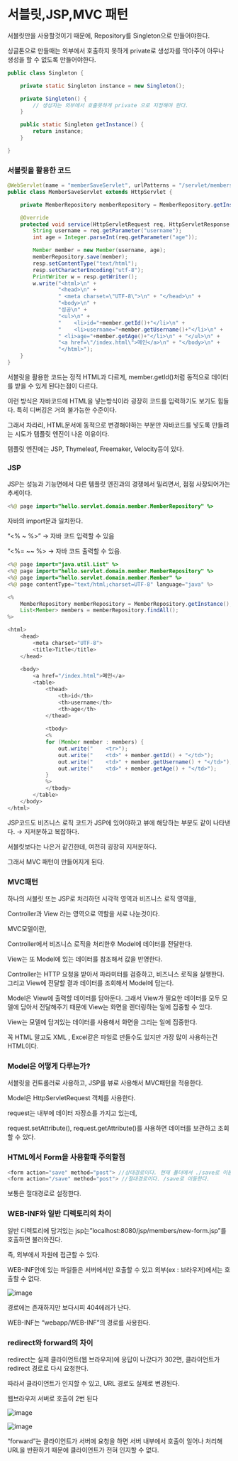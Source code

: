 # 서블릿,JSP,MVC 패턴

서블릿만을 사용할것이기 때문에, Repository를 Singleton으로 만들어야한다.

싱글톤으로 만들때는 외부에서 호출하지 못하게 private로 생성자를 막아주어 아무나 생성을 할 수 없도록 만들어야한다.

```java
public class Singleton {

    private static Singleton instance = new Singleton();

    private Singleton() {
        // 생성자는 외부에서 호출못하게 private 으로 지정해야 한다.
    }

    public static Singleton getInstance() {
        return instance;
    }

}
```

### 서블릿을 활용한 코드

```java
@WebServlet(name = "memberSaveServlet", urlPatterns = "/servlet/members/save")
public class MemberSaveServlet extends HttpServlet {

    private MemberRepository memberRepository = MemberRepository.getInstance();

    @Override
    protected void service(HttpServletRequest req, HttpServletResponse resp) throws ServletException, IOException {
        String username = req.getParameter("username");
        int age = Integer.parseInt(req.getParameter("age"));

        Member member = new Member(username, age);
        memberRepository.save(member);
        resp.setContentType("text/html");
        resp.setCharacterEncoding("utf-8");
        PrintWriter w = resp.getWriter();
        w.write("<html>\n" +
                "<head>\n" +
                " <meta charset=\"UTF-8\">\n" + "</head>\n" +
                "<body>\n" +
                "성공\n" +
                "<ul>\n" +
                "    <li>id="+member.getId()+"</li>\n" +
                "    <li>username="+member.getUsername()+"</li>\n" +
                " <li>age="+member.getAge()+"</li>\n" + "</ul>\n" +
                "<a href=\"/index.html\">메인</a>\n" + "</body>\n" +
                "</html>");
    }
}
```

서블릿을 활용한 코드는 정적 HTML과 다르게, member.getId()처럼 동적으로 데이터를 받을 수 있게 된다는점이 다르다.

이런 방식은 자바코드에 HTML을 넣는방식이라 굉장히 코드를 입력하기도 보기도 힘들다. 특히 디버깅은 거의 불가능한 수준이다.

그래서 차라리, HTML문서에 동적으로 변경해야하는 부분만 자바코드를 넣도록 만들려는 시도가 템플릿 엔진이 나온 이유이다.

템플릿 엔진에는 JSP, Thymeleaf, Freemaker, Velocity등이 있다.

### JSP

JSP는 성능과 기능면에서 다른 템플릿 엔진과의 경쟁에서 밀리면서, 점점 사장되어가는 추세이다.

```java
<%@ page import="hello.servlet.domain.member.MemberRepository" %>
```

자바의 import문과 일치한다.

“<% ~ %>” → 자바 코드 입력할 수 있음

“<%= ~~ %> → 자바 코드 출력할 수 있음.

```java
<%@ page import="java.util.List" %>
<%@ page import="hello.servlet.domain.member.MemberRepository" %>
<%@ page import="hello.servlet.domain.member.Member" %>
<%@ page contentType="text/html;charset=UTF-8" language="java" %>

<%
    MemberRepository memberRepository = MemberRepository.getInstance();
    List<Member> members = memberRepository.findAll();
%>

<html>
    <head>
        <meta charset="UTF-8">
        <title>Title</title>
    </head>
    
    <body>
        <a href="/index.html">메인</a>
        <table>
            <thead>
                <th>id</th>
                <th>username</th>
                <th>age</th>
            </thead>
    
            <tbody>
            <%
            for (Member member : members) {
                out.write("    <tr>");
                out.write("    <td>" + member.getId() + "</td>");
                out.write("    <td>" + member.getUsername() + "</td>");
                out.write("    <td>" + member.getAge() + "</td>");
            }
            %>
            </tbody>
        </table>
    </body>
</html>
```

JSP코드도 비즈니스 로직 코드가 JSP에 있어야하고 뷰에 해당하는 부분도 같이 나타낸다. → 지저분하고 복잡하다.

서블릿보다는 나은거 같긴한데, 여전히 굉장히 지저분하다.

그래서 MVC 패턴이 만들어지게 된다.

### MVC패턴

하나의 서블릿 또는 JSP로 처리하던 시각적 영역과 비즈니스 로직 영역을,

Controller과 View 라는 영역으로 역할을 서로 나눈것이다.

MVC모델이란,

Controller에서 비즈니스 로직을 처리한후 Model에 데이터를 전달한다.

View는 또 Model에 있는 데이터를 참조해서 값을 반영한다.

Controller는 HTTP 요청을 받아서 파라미터를 검증하고, 비즈니스 로직을 실행한다. 그리고 View에 전달할 결과 데이터를 조회해서 Model에 담는다.

Model은 View에 출력할 데이터를 담아둔다. 그래서 View가 필요한 데이터를 모두 모델에 담아서 전달해주기 때문에 View는 화면을 렌더링하는 일에 집중할 수 있다.

View는 모델에 담겨있는 데이터를 사용해서 화면을 그리는 일에 집중한다.

꼭 HTML 말고도 XML , Excel같은 파일로 만들수도 있지만 가장 많이 사용하는건 HTML이다.

### Model은 어떻게 다루는가?

서블릿을 컨트롤러로 사용하고, JSP를 뷰로 사용해서 MVC패턴을 적용한다.

Model은 HttpServletRequest 객체를 사용한다.

request는 내부에 데이터 자장소를 가지고 있는데,

request.setAttribute(), request.getAttribute()를 사용하면 데이터를 보관하고 조회할 수 있다.

### HTML에서 Form을 사용할때 주의할점

```java
<form action="save" method="post"> //상대경로이다. 현재 폴더에서 ./save로 이동한다.
<form action="/save" method="post"> //절대경로이다. /save로 이동한다.
```

보통은 절대경로로 설정한다.

### WEB-INF와 일반 디렉토리의 차이

일반 디렉토리에 담겨있는 jsp는”localhost:8080/jsp/members/new-form.jsp”를 호출하면 불러와진다.

즉, 외부에서 자원에 접근할 수 있다.

WEB-INF안에 있는 파일들은 서버에서만 호출할 수 있고 외부(ex : 브라우저)에서는 호출할 수 없다.

![image](https://user-images.githubusercontent.com/70310271/219955282-5975c4f1-f24c-4e14-bd6e-b37722aa2eb0.png)

경로에는 존재하지만 보다시피 404에러가 난다.

WEB-INF는 “webapp/WEB-INF”의 경로를 사용한다.

### redirect와 forward의 차이

redirect는 실제 클라이언트(웹 브라우저)에 응답이 나갔다가 302면, 클라이언트가 redirect 경로로 다시 요청한다.

따라서 클라이언트가 인지할 수 있고, URL 경로도 실제로 변경된다.

웹브라우저 서버로 호출이 2번 된다

![image](https://user-images.githubusercontent.com/70310271/220139339-ea1e387e-9fcf-4b48-bf88-a8a4da7d46d0.png)

![image](https://user-images.githubusercontent.com/70310271/220139556-57546fe8-a4e0-48bd-a63c-f1db07a2b35b.png)

“forward”는 클라이언트가 서버에 요청을 하면 서버 내부에서 호출이 일어나 처리해 URL을 반환하기 때문에 클라이언트가 전혀 인지할 수 없다.
